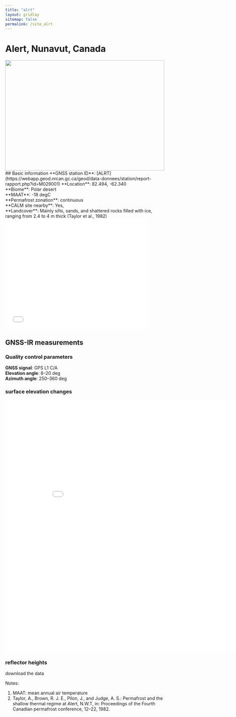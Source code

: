 ```yaml
---
title: "alrt"
layout: gridlay
sitemap: false
permalink: /site_alrt
---
```


# Alert, Nunavut, Canada

<div markdown="0" id="information" class="col-sm-12">
    <div markdown="0" id="photo" class="col-sm-4">
        <img src="{{ site.url }}{{ site.baseurl }}/photos/alrt.jpg" width="100%" height="350px" border="0">
    </div>
    <div markdown="0" id="info" class="col-sm-8">
        ## Basic information
        **GNSS station ID**:        [ALRT](https://webapp.geod.nrcan.gc.ca/geod/data-donnees/station/report-rapport.php?id=M029001)            
        **Location**:               82.494, -62.340 <br/>
        **Biome**:                  Polar desert <br/>
        **MAAT**:                   -18 degC <br/>
        **Permafrost zonation**:    continuous <br/>
        **CALM site nearby**:       Yes, <br/>
        **Landcover**:              Mainly silts, sands, and shattered rocks filled with ice, ranging from 2.4 to 4 m thick (Taylor et al., 1982) <br/>
    </div>
</div>


<iframe width="450px" height="350px" frameborder="0" src="{{ site.url }}{{ site.baseurl }}/maps/alrt.html"></iframe>  


## GNSS-IR measurements  

### Quality control parameters  
**GNSS signal**:            GPS L1 C/A <br/>
**Elevation angle**:        8–20 deg <br/>
**Azimuth angle**:          250–360 deg <br/>

### surface elevation changes
<iframe width="900" height="800" frameborder="0" scrolling="no" src="{{ site.url }}{{ site.baseurl }}/gnssir/alrt_plot.html"></iframe>

### reflector heights  
download the data 

Notes:
1. MAAT: mean annual air temperature
2. Taylor, A., Brown, R. J. E., Pilon, J., and Judge, A. S.: Permafrost and the shallow thermal regime at Alert, N.W.T, in: Proceedings of the Fourth Canadian permafrost conference, 12–22, 1982.




